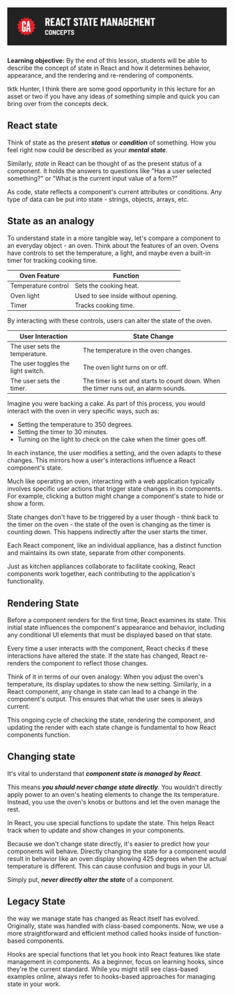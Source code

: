 # ![React State Management - Concepts](./assets/hero.png)

**Learning objective:** By the end of this lesson, students will be able to describe the concept of state in React and how it determines behavior, appearance, and the rendering and re-rendering of components.

tktk Hunter, I think there are some good opportunity in this lecture for an asset or two if you have any ideas of something simple and quick you can bring over from the concepts deck.

## React state

Think of state as the present ***status*** or ***condition*** of something. How you feel right now could be described as your ***mental state***.

Similarly, *state* in React can be thought of as the present status of a component. It holds the answers to questions like "Has a user selected something?" or "What is the current input value of a form?"

As code, state reflects a component's current attributes or conditions. Any type of data can be put into state - strings, objects, arrays, etc.

## State as an analogy

To understand state in a more tangible way, let's compare a component to an everyday object - an oven. Think about the features of an oven. Ovens have controls to set the temperature, a light, and maybe even a built-in timer for tracking cooking time.

| **Oven Feature**    | **Function**                        |
| ------------------- | ----------------------------------- |
| Temperature control | Sets the cooking heat.              |
| Oven light          | Used to see inside without opening. |
| Timer               | Tracks cooking time.                |

By interacting with these controls, users can alter the state of the oven.

| **User Interaction**               | **State Change**                                                                     |
| ---------------------------------- | ------------------------------------------------------------------------------------ |
| The user sets the temperature.     | The temperature in the oven changes.                                                 |
| The user toggles the light switch. | The oven light turns on or off.                                                      |
| The user sets the timer.           | The timer is set and starts to count down. When the timer runs out, an alarm sounds. |

Imagine you were backing a cake. As part of this process, you would interact with the oven in very specific ways, such as:

- Setting the temperature to 350 degrees.
- Setting the timer to 30 minutes.
- Turning on the light to check on the cake when the timer goes off.

In each instance, the user modifies a setting, and the oven adapts to these changes. This mirrors how a user's interactions influence a React component's state.

Much like operating an oven, interacting with a web application typically involves specific user actions that trigger state changes in its components. For example, clicking a button might change a component's state to hide or show a form.

State changes don't have to be triggered by a user though - think back to the timer on the oven - the state of the oven is changing as the timer is counting down. This happens indirectly after the user starts the timer.

Each React component, like an individual appliance, has a distinct function and maintains its own state, separate from other components.

Just as kitchen appliances collaborate to facilitate cooking, React components work together, each contributing to the application's functionality.

## Rendering State

Before a component renders for the first time, React examines its state. This initial state influences the component's appearance and behavior, including any conditional UI elements that must be displayed based on that state.

Every time a user interacts with the component, React checks if these interactions have altered the state. If the state has changed, React re-renders the component to reflect those changes.

Think of it in terms of our oven analogy: When you adjust the oven's temperature, its display updates to show the new setting. Similarly, in a React component, any change in state can lead to a change in the component's output. This ensures that what the user sees is always current.

This ongoing cycle of checking the state, rendering the component, and updating the render with each state change is fundamental to how React components function.

## Changing state

It's vital to understand that ***component state is managed by React***.

This means ***you should never change state directly***. You wouldn't directly apply power to an oven's heating elements to change the its temperature. Instead, you use the oven's knobs or buttons and let the oven manage the rest.

In React, you use special functions to update the state. This helps React track when to update and show changes in your components.

Because we don't change state directly, it's easier to predict how your components will behave. Directly changing the state for a component would result in behavior like an oven display showing 425 degrees when the actual temperature is different. This can cause confusion and bugs in your UI.

Simply put, ***never directly alter the state*** of a component.

## Legacy State

the way we manage state has changed as React itself has evolved. Originally, state was handled with class-based components. Now, we use a more straightforward and efficient method called hooks inside of function-based components.

Hooks are special functions that let you hook into React features like state management in components. As a beginner, focus on learning hooks, since they're the current standard. While you might still see class-based examples online, always refer to hooks-based approaches for managing state in your work.
